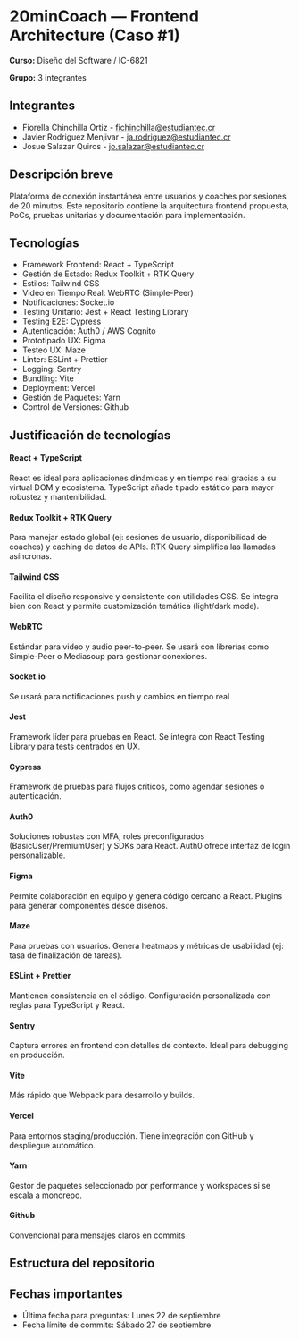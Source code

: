 # 20minCoach — Frontend Architecture (Caso #1)


**Curso:** Diseño del Software / IC-6821

**Grupo:** 3 integrantes
## Integrantes
- Fiorella Chinchilla Ortiz - fichinchilla@estudiantec.cr
- Javier Rodriguez Menjivar - ja.rodriguez@estudiantec.cr
- Josue Salazar Quiros - jo.salazar@estudiantec.cr

## Descripción breve
Plataforma de conexión instantánea entre usuarios y coaches por sesiones de 20 minutos. Este repositorio contiene la arquitectura frontend propuesta, PoCs, pruebas unitarias y documentación para implementación.

## Tecnologías 
- Framework Frontend: React + TypeScript
- Gestión de Estado: Redux Toolkit + RTK Query
- Estilos: Tailwind CSS
- Video en Tiempo Real: WebRTC (Simple-Peer)
- Notificaciones: Socket.io
- Testing Unitario: Jest + React Testing Library
- Testing E2E: Cypress
- Autenticación: Auth0 / AWS Cognito
- Prototipado UX: Figma
- Testeo UX: Maze
- Linter: ESLint + Prettier
- Logging: Sentry
- Bundling: Vite
- Deployment: Vercel
- Gestión de Paquetes: Yarn
- Control de Versiones: Github

## Justificación de tecnologías
#### React + TypeScript
React es ideal para aplicaciones dinámicas y en tiempo real gracias a su virtual DOM y ecosistema. TypeScript añade tipado estático para mayor robustez y mantenibilidad.

#### Redux Toolkit + RTK Query
Para manejar estado global (ej: sesiones de usuario, disponibilidad de coaches) y caching de datos de APIs. RTK Query simplifica las llamadas asíncronas.

#### Tailwind CSS
Facilita el diseño responsive y consistente con utilidades CSS. Se integra bien con React y permite customización temática (light/dark mode).

#### WebRTC
Estándar para video y audio peer-to-peer. Se usará con librerías como Simple-Peer o Mediasoup para gestionar conexiones.

#### Socket.io
Se usará para notificaciones push y cambios en tiempo real

#### Jest
Framework líder para pruebas en React. Se integra con React Testing Library para tests centrados en UX.

#### Cypress
Framework de pruebas para flujos críticos, como agendar sesiones o autenticación.

#### Auth0
Soluciones robustas con MFA, roles preconfigurados (BasicUser/PremiumUser) y SDKs para React. Auth0 ofrece interfaz de login personalizable.

#### Figma
Permite colaboración en equipo y genera código cercano a React. Plugins para generar componentes desde diseños.

#### Maze
Para pruebas con usuarios. Genera heatmaps y métricas de usabilidad (ej: tasa de finalización de tareas).

#### ESLint + Prettier
Mantienen consistencia en el código. Configuración personalizada con reglas para TypeScript y React.

#### Sentry
Captura errores en frontend con detalles de contexto. Ideal para debugging en producción.

#### Vite
Más rápido que Webpack para desarrollo y builds.

#### Vercel
Para entornos staging/producción. Tiene integración con GitHub y despliegue automático.

#### Yarn
Gestor de paquetes seleccionado por performance y workspaces si se escala a monorepo.

#### Github
Convencional para mensajes claros en commits

## Estructura del repositorio


## Fechas importantes
- Última fecha para preguntas: Lunes 22 de septiembre
- Fecha límite de commits: Sábado 27 de septiembre

